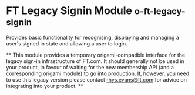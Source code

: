 # FT Legacy Signin Module <small>o-ft-legacy-signin</small>

Provides basic functionality for recognising, displaying and managing a user's signed in state and allowing a user to login.

** This module provides a temporary origami-compatible interface for the legacy sign-in infrastructure of FT.com. It should generally not be used in your product, in favour of waiting for the new membership API (and a corresponding origami module) to go into production. If, however, you need to use this legacy version please contact rhys.evans@ft.com for advice on integrating into your product. **